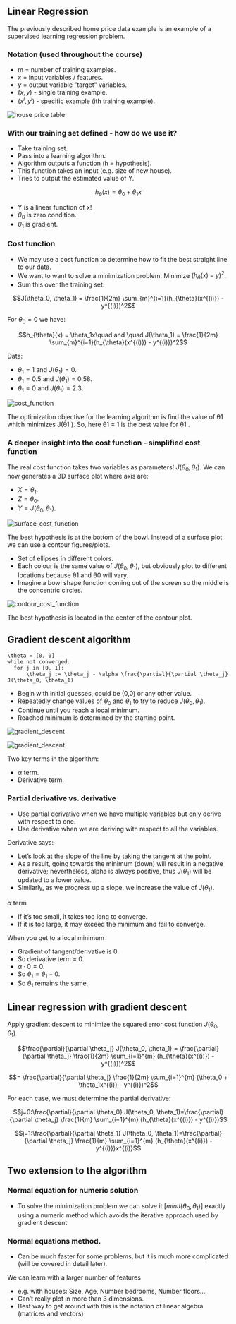 ## Linear Regression
The previously described home price data example is an example of a supervised learning regression problem.

### Notation (used throughout the course)
* m = number of training examples.
* $x$ = input variables / features.
* $y$ = output variable ”target” variables.
* $(x, y)$ - single training example.
* $(x^i, y^i)$ - specific example (ith training example).

![house price table](https://github.com/djeada/Stanford-Machine-Learning/blob/main/slides/resources/house_price_table.png)

### With our training set defined - how do we use it?
* Take training set.
* Pass into a learning algorithm.
* Algorithm outputs a function (h = hypothesis).
* This function takes an input (e.g. size of new house).
* Tries to output the estimated value of Y.

$$h_{\theta}(x) = \theta_0 + \theta_1x$$

* Y is a linear function of x!
* $\theta_0$ is zero condition.
* $\theta_1$ is gradient.

### Cost function
* We may use a cost function to determine how to fit the best straight line
to our data.
* We want to want to solve a minimization problem. Minimize $(h_{\theta}(x) - y)^2$.
* Sum this over the training set.

$$J(\theta_0, \theta_1) = \frac{1}{2m} \sum_{m}^{i=1}(h_{\theta}(x^{(i)}) - y^{(i)})^2$$

For $\theta_0 = 0$ we have:

$$h_{\theta}(x) = \theta_1x\quad and \quad J(\theta_1) = \frac{1}{2m} \sum_{m}^{i=1}(h_{\theta}(x^{(i)}) - y^{(i)})^2$$

Data:
* $\theta_1 = 1$ and $J(\theta_1)= 0$.
* $\theta_1 = 0.5$ and $J(\theta_1)= 0.58$.
* $\theta_1 = 0$ and $J(\theta_1)= 2.3$.

![cost_function](https://github.com/djeada/Stanford-Machine-Learning/blob/main/slides/resources/cost_function.png)

The optimization objective for the learning algorithm is find the value of θ1
which minimizes J(θ1 ). So, here θ1 = 1 is the best value for θ1 .

### A deeper insight into the cost function - simplified cost function

The real cost function takes two variables as parameters! $J(\theta_0, \theta_1)$.
We can now generates a 3D surface plot where axis are:

* $X = \theta_1$.
* $Z = \theta_0$.
* $Y = J(\theta_0,\theta_1)$.
  
![surface_cost_function](https://github.com/djeada/Stanford-Machine-Learning/blob/main/slides/resources/surface_cost_function.png)

The best hypothesis is at the bottom of the bowl.
Instead of a surface plot we can use a contour figures/plots.
* Set of ellipses in different colors.
* Each colour is the same value of $J(\theta_0,\theta_1)$, but obviously plot to different
locations because θ1 and θ0 will vary.
* Imagine a bowl shape function coming out of the screen so the middle is
the concentric circles.

![contour_cost_function](https://github.com/djeada/Stanford-Machine-Learning/blob/main/slides/resources/contour_cost_function.png)


The best hypothesis is located in the center of the contour plot.

## Gradient descent algorithm

    \theta = [0, 0]
    while not converged:
      for j in [0, 1]:
          \theta_j := \theta_j - \alpha \frac{\partial}{\partial \theta_j} J(\theta_0, \theta_1)
      

* Begin with initial guesses, could be (0,0) or any other value.
* Repeatedly change values of $\theta_0$ and $\theta_1$ to try to reduce  $J(\theta_0, \theta_1)$.
* Continue until you reach a local minimum.
* Reached minimum is determined by the starting point.

![gradient_descent](https://github.com/djeada/Stanford-Machine-Learning/blob/main/slides/resources/gradient_descent.png)

![gradient_descent](https://user-images.githubusercontent.com/37275728/201476896-555ad8c4-8422-428b-937f-12cdf70d75bd.png)

Two key terms in the algorithm:
* $\alpha$ term.
* Derivative term.

### Partial derivative vs. derivative
* Use partial derivative when we have multiple variables but only derive with respect to one.
* Use derivative when we are deriving with respect to all the variables.

Derivative says:
* Let’s look at the slope of the line by taking the tangent at the point.
* As a result, going towards the minimum (down) will result in a negative derivative; nevertheless, alpha is always positive, thus $J(\theta_1)$ will be updated to a lower value.
* Similarly, as we progress up a slope, we increase the value of $J(\theta_1)$.

$\alpha$ term
* If it’s too small, it takes too long to converge.
* If it is too large, it may exceed the minimum and fail to converge.

When you get to a local minimum
* Gradient of tangent/derivative is 0.
* So derivative term = 0.
* $\alpha \cdot 0 = 0$.
* So $\theta_1 = \theta_1 - 0$.
* So $\theta_1$ remains the same.
  
## Linear regression with gradient descent
Apply gradient descent to minimize the squared error cost function $J(\theta_0, \theta_1)$.

$$\frac{\partial}{\partial \theta_j} J(\theta_0, \theta_1) = \frac{\partial}{\partial \theta_j} \frac{1}{2m} \sum_{i=1}^{m} (h_{\theta}(x^{(i)}) - y^{(i)})^2$$

$$= \frac{\partial}{\partial \theta_j} \frac{1}{2m} \sum_{i=1}^{m} (\theta_0 + \theta_1x^{(i)} - y^{(i)})^2$$

For each case, we must determine the partial derivative:

$$j=0:\frac{\partial}{\partial \theta_0} J(\theta_0, \theta_1)=\frac{\partial}{\partial \theta_j} \frac{1}{m} \sum_{i=1}^{m} (h_{\theta}(x^{(i)}) - y^{(i)})$$

$$j=1:\frac{\partial}{\partial \theta_1} J(\theta_0, \theta_1)=\frac{\partial}{\partial \theta_j} \frac{1}{m} \sum_{i=1}^{m} (h_{\theta}(x^{(i)}) - y^{(i)})x^{(i)}$$

## Two extension to the algorithm

### Normal equation for numeric solution
* To solve the minimization problem we can solve it $[ min J(\theta_0, \theta_1) ]$ exactly using a numeric method which avoids the iterative approach used by gradient descent

### Normal equations method.
* Can be much faster for some problems, but it is much more complicated (will be covered in detail later).

We can learn with a larger number of features
* e.g. with houses: Size, Age, Number bedrooms, Number floors...
* Can’t really plot in more than 3 dimensions.
* Best way to get around with this is the notation of linear algebra (matrices
and vectors)
